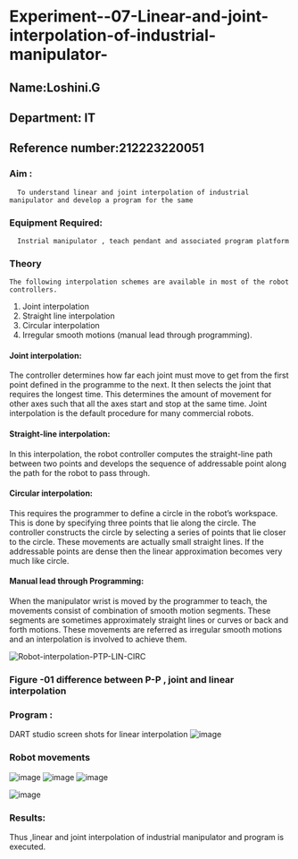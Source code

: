 # Experiment--07-Linear-and-joint-interpolation-of-industrial-manipulator-
## Name:Loshini.G
## Department: IT
## Reference number:212223220051
### Aim :
      To understand linear and joint interpolation of industrial manipulator and develop a program for the same 
      
### Equipment Required: 
      Instrial manipulator , teach pendant and associated program platform 
      
### Theory 
    The following interpolation schemes are available in most of the robot controllers.
1. Joint interpolation
2. Straight line interpolation
3. Circular interpolation
4. Irregular smooth motions (manual lead through programming).
#### Joint interpolation: 
The controller determines how far each joint must move to get from the first point defined in the programme to the next. It then selects the joint that
requires the longest time. This determines the amount of movement for other axes such that all the axes start and stop at the same time. Joint interpolation is the default procedure for many commercial robots.

#### Straight-line interpolation: 
In this interpolation, the robot controller computes the straight-line path between two points and develops the sequence of addressable point along the path for the robot to pass through.

#### Circular interpolation: 
This requires the programmer to define a circle in the
robot’s workspace. This is done by specifying three points that lie along the circle. The controller constructs the circle by selecting a series of points that lie closer to the circle. These movements are actually small straight lines. If the addressable points are dense then the linear approximation becomes very much like circle.


#### Manual lead through Programming: 
When the manipulator wrist is moved by the programmer to teach, the movements consist of combination of smooth motion segments. These segments are sometimes approximately straight lines or curves or back and forth motions. These movements are referred as irregular smooth motions and an interpolation is involved to achieve them.




![Robot-interpolation-PTP-LIN-CIRC](https://user-images.githubusercontent.com/36288975/201615171-d0886aaa-8220-4b0c-8a1d-3d8a5c69c76a.png)

### Figure -01 difference between P-P , joint and linear interpolation 


### Program : 
DART studio screen shots for linear interpolation 
![image](https://github.com/Loshini2301/Experiment--07-Linear-and-joint-interpolation-of-industrial-manipulator-/assets/150007305/f349dc84-da53-4bf7-94e4-a1f03c632b8d)


### Robot movements 
![image](https://github.com/Loshini2301/Experiment--07-Linear-and-joint-interpolation-of-industrial-manipulator-/assets/150007305/1a2f8125-c27d-44bd-8e8a-db85c8cf1fd7)
![image](https://github.com/Loshini2301/Experiment--07-Linear-and-joint-interpolation-of-industrial-manipulator-/assets/150007305/8e1c8f37-6ed0-4794-ada6-1bfd31b9b2d7)
![image](https://github.com/Loshini2301/Experiment--07-Linear-and-joint-interpolation-of-industrial-manipulator-/assets/150007305/a39908ad-b43b-49bf-81ca-70992a2bc86a)

![image](https://github.com/Loshini2301/Experiment--07-Linear-and-joint-interpolation-of-industrial-manipulator-/assets/150007305/86cc42e7-2f26-4ffe-aa54-a8c57373a625)

### Results:  
Thus ,linear and joint interpolation of industrial manipulator and program is executed.
